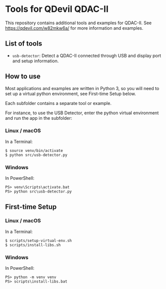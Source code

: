 # Tools for QDevil QDAC-II

This repository contains additional tools and examples for QDAC-II.  See https://qdevil.com/w82mkw6a/ for more information and examples.

## List of tools

- `usb-detector`: Detect a QDAC-II connected through USB and display port and setup information.

## How to use

Most applications and examples are written in Python 3, so you will need to set up a virtual python environment, see First-time Setup below.

Each subfolder contains a separate tool or example.

For instance, to use the USB Detector, enter the python virtual environment and run the app in the subfolder:

### Linux / macOS

In a Terminal:

	$ source venv/bin/activate
	$ python src/usb-detector.py

### Windows

In PowerShell:

	PS> venv\Scripts\activate.bat
	PS> python src\usb-detector.py


## First-time Setup

### Linux / macOS

In a Terminal:

	$ scripts/setup-virtual-env.sh
	$ scripts/install-libs.sh

### Windows

In PowerShell:

	PS> python -m venv venv
	PS> scripts\install-libs.bat
